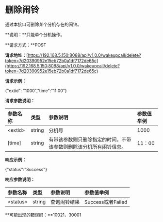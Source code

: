 # 删除闹铃

通过本接口可删除某个分机存在的闹铃。

**说明：**只能单个分机操作。

**请求方式：**POST

**请求地址：**[https://192.168.5.150:8088/api/v1.0.0/wakeupcall/delete?token=7d20390952e15eb72b0a1df7172de65c](https://192.168.5.150:8088/api/v1.0.0/wakeupcall/delete?token=7d20390952e15eb72b0a1df7172de65c)

**请求示例：**

{"extid": "1000","time":"11:00"}

**请求参数说明：**

| 参数名称 | 类型 | 参数说明 | 参数值举例 |
| :--- | :--- | :--- | :--- |
| &lt;extid&gt; | string | 分机号 | 1000 |
| \[time\] | string | 有带该参数则只删除指定的时间，不带该参数则删除该分机所有闹铃信息。 | 11：00 |

**响应示例：**

{"status":"Success"}

**响应参数说明：**

| 参数名称 | 类型 | 参数说明 | 参数值举例 |
| :--- | :--- | :--- | :--- |
| &lt;status&gt; | string | 查询闹铃结果 | Success或者Failed |

**可能出现的错误码：**10021，30001

